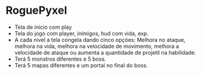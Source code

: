# RoguePyxel
- Tela de inicio com play
- Tela do jogo com player, inimigos, hud com vida, exp.
- A cada nivel a tela congela dando cinco opções:
    Melhora no ataque, melhora na vida, melhora na velocidade de movimento, melhora a velocidade de ataque ou aumenta a quantidade de projetil na habilidade.
- Terá 5 monstros diferentes e 5 boss.
- Terá 5 mapas diferentes e um portal no final do boss.